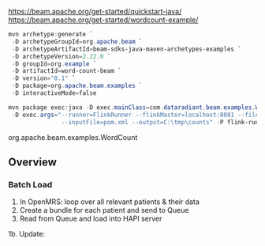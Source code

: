 https://beam.apache.org/get-started/quickstart-java/
https://beam.apache.org/get-started/wordcount-example/
```powershell
mvn archetype:generate `
 -D archetypeGroupId=org.apache.beam `
 -D archetypeArtifactId=beam-sdks-java-maven-archetypes-examples `
 -D archetypeVersion=2.22.0 `
 -D groupId=org.example `
 -D artifactId=word-count-beam `
 -D version="0.1" `
 -D package=org.apache.beam.examples `
 -D interactiveMode=false
```

```powershell
mvn package exec:java -D exec.mainClass=com.dataradiant.beam.examples.WordCount `
 -D exec.args="--runner=FlinkRunner --flinkMaster=localhost:8081 --filesToStage=.\target\beam-starter-bundled-2.22.0.jar 
               --inputFile=pom.xml --output=C:\tmp\counts" -P flink-runner`
```




org.apache.beam.examples.WordCount


## Overview

### Batch Load
1. In OpenMRS: loop over all relevant patients & their data 
2. Create a bundle for each patient and send to Queue
3. Read from Queue and load into HAPI server
 

1b. Update:
